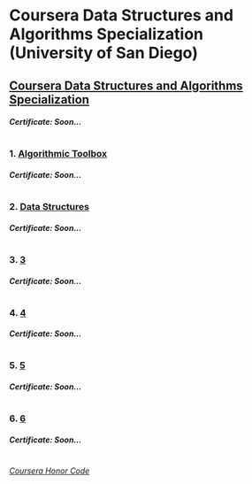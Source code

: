 # Coursera Data Structures and Algorithms Specialization (University of San Diego)

## [Coursera Data Structures and Algorithms Specialization](https://www.coursera.org/specializations/data-structures-algorithms)
####    *Certificate:* *Soon...*
#

### 1. [Algorithmic Toolbox](http://coursera.org/learn/algorithmic-toolbox/)

####    *Certificate:* *Soon...*
#
### 2. [Data Structures](https://www.coursera.org/learn/data-structures)

####    *Certificate:* *Soon...*
#   
### 3. [3](3)

####    *Certificate:* *Soon...*
#   
### 4. [4](4)

####    *Certificate:* *Soon...*
#
### 5. [5](5)

####    *Certificate:* *Soon...*
#
### 6. [6](6)

####    *Certificate:* *Soon...*
#


[*Coursera Honor Code*](https://www.coursera.support/s/article/209818863-Coursera-Honor-Code?language=en_US)
